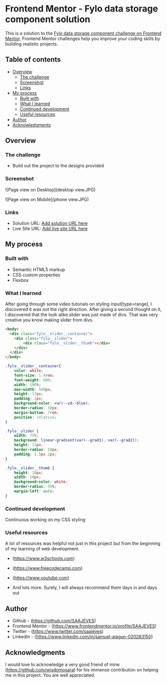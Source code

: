 # Frontend Mentor - Fylo data storage component solution

This is a solution to the [Fylo data storage component challenge on Frontend Mentor](https://www.frontendmentor.io/challenges/fylo-data-storage-component-1dZPRbV5n). Frontend Mentor challenges help you improve your coding skills by building realistic projects. 

## Table of contents

- [Overview](#overview)
  - [The challenge](#the-challenge)
  - [Screenshot](#screenshot)
  - [Links](#links)
- [My process](#my-process)
  - [Built with](#built-with)
  - [What I learned](#what-i-learned)
  - [Continued development](#continued-development)
  - [Useful resources](#useful-resources)
- [Author](#author)
- [Acknowledgments](#acknowledgments)



## Overview

### The challenge

- Build out the project to the designs provided

### Screenshot

![Page view on Desktop](desktop view.JPG)


![Page view on Mobile](phone view.JPG)


### Links

- Solution URL: [Add solution URL here](https://your-solution-url.com)
- Live Site URL: [Add live site URL here](https://your-live-site-url.com)

## My process

### Built with

- Semantic HTML5 markup
- CSS custom properties
- Flexbox


### What I learned

After going through some video tutorials on styling input[type=range], I discovered it was not the right direction. After giving a second thought on it, I discovered that the look alike slider was just made of divs. That was very creative you know making slider from divs.

```html
<body> 
  <div class="fylo__slider__container">
    <div class="fylo__slider">
        <div class="fylo__slider__thumb"></div>
    </div>
  </div>
</body>
```
```css
.fylo__slider__container{
    color: white;
    font-size: 1.4rem;
    font-weight: 600;
    width: 100%;
    max-width: 500px;
    height: 17px;
    padding: 2px;
    background-color: var(--vd--blue);
    border-radius: 10px;
    margin-bottom: 7rem;
    position: relative;
}

.fylo__slider {
    width: 75%;
    background: linear-gradient(var(--grad1), var(--grad2));
    height: 13px;
    border-radius: 10px;
    padding: 1.5px 2px;
}

.fylo__slider__thumb {
    height: 10px;
    width: 10px;
    background-color: white;
    border-radius: 50%;
    margin-left: auto;
}
```



### Continued development

Continuous working on my CSS styling

### Useful resources

A lot of resources was helpful not just in this project but from the beginning of my learning of web development.
- (https://www.w3schools.com) 

- (https://www.freecodecamp.com)

- (https://www.youtube.com)

- And lots more. Surely, I will always recommend them days in and days out



## Author

- Github - (https://github.com/SAAJEVES)
- Frontend Mentor - (https://www.frontendmentor.io/profile/SAAJEVES)
- Twitter - (https://www.twitter.com/saajeves)
- LinkedIn - (https://www.linkedin.com/in/samuel-ajagun-020283150)


## Acknowledgments

I would love to acknowledge a very good friend of mine (https://github.com/wisdomosara) for his immense contribution on helping me in this project. You are well appreciated.


